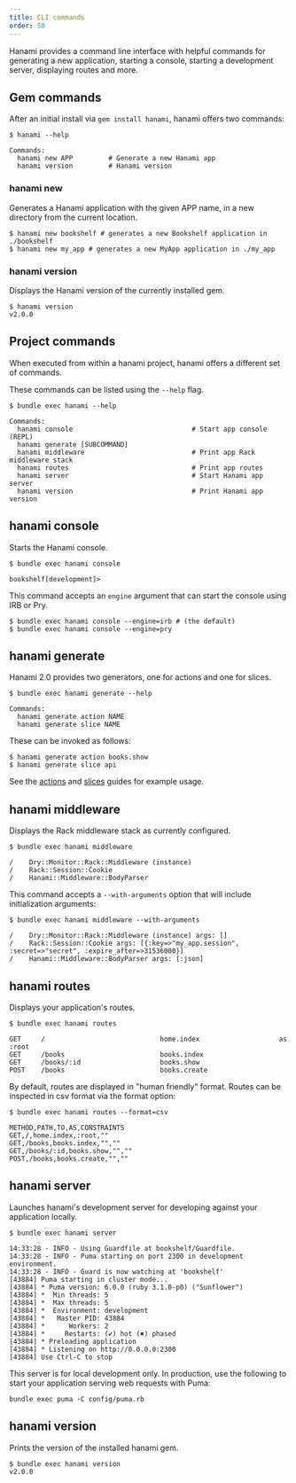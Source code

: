 ```yaml
---
title: CLI commands
order: 50
---
```


Hanami provides a command line interface with helpful commands for generating a new application, starting a console, starting a development server, displaying routes and more.

## Gem commands

After an initial install via `gem install hanami`, hanami offers two commands:

```shell
$ hanami --help

Commands:
  hanami new APP         # Generate a new Hanami app
  hanami version         # Hanami version
```

### hanami new

Generates a Hanami application with the given APP name, in a new directory from the current location.

```shell
$ hanami new bookshelf # generates a new Bookshelf application in ./bookshelf
$ hanami new my_app # generates a new MyApp application in ./my_app
```


### hanami version

Displays the Hanami version of the currently installed gem.

```shell
$ hanami version
v2.0.0
```


## Project commands

When executed from within a hanami project, hanami offers a different set of commands.

These commands can be listed using the `--help` flag.

```shell
$ bundle exec hanami --help

Commands:
  hanami console                              # Start app console (REPL)
  hanami generate [SUBCOMMAND]
  hanami middleware                           # Print app Rack middleware stack
  hanami routes                               # Print app routes
  hanami server                               # Start Hanami app server
  hanami version                              # Print Hanami app version
```

## hanami console

Starts the Hanami console.

```shell
$ bundle exec hanami console

bookshelf[development]>
```

This command accepts an `engine` argument that can start the console using IRB or Pry.

```shell
$ bundle exec hanami console --engine=irb # (the default)
$ bundle exec hanami console --engine=pry
```

## hanami generate

Hanami 2.0 provides two generators, one for actions and one for slices.

```shell
$ bundle exec hanami generate --help

Commands:
  hanami generate action NAME
  hanami generate slice NAME
```

These can be invoked as follows:

```shell
$ hanami generate action books.show
$ hanami generate slice api
```

See the [actions](/v2.0/actions/overview/) and [slices](/v2.0/app/slices/) guides for example usage.

## hanami middleware

Displays the Rack middleware stack as currently configured.

```shell
$ bundle exec hanami middleware

/    Dry::Monitor::Rack::Middleware (instance)
/    Rack::Session::Cookie
/    Hanami::Middleware::BodyParser
```

This command accepts a `--with-arguments` option that will include initialization arguments:

```shell
$ bundle exec hanami middleware --with-arguments

/    Dry::Monitor::Rack::Middleware (instance) args: []
/    Rack::Session::Cookie args: [{:key=>"my_app.session", :secret=>"secret", :expire_after=>31536000}]
/    Hanami::Middleware::BodyParser args: [:json]
```

## hanami routes

Displays your application's routes.

```shell
$ bundle exec hanami routes

GET     /                             home.index                    as :root
GET     /books                        books.index
GET     /books/:id                    books.show
POST    /books                        books.create
```

By default, routes are displayed in "human friendly" format. Routes can be inspected in csv format via the format option:

```shell
$ bundle exec hanami routes --format=csv

METHOD,PATH,TO,AS,CONSTRAINTS
GET,/,home.index,:root,""
GET,/books,books.index,"",""
GET,/books/:id,books.show,"",""
POST,/books,books.create,"",""
```

## hanami server

Launches hanami's development server for developing against your application locally.

```shell
$ bundle exec hanami server

14:33:28 - INFO - Using Guardfile at bookshelf/Guardfile.
14:33:28 - INFO - Puma starting on port 2300 in development environment.
14:33:28 - INFO - Guard is now watching at 'bookshelf'
[43884] Puma starting in cluster mode...
[43884] * Puma version: 6.0.0 (ruby 3.1.0-p0) ("Sunflower")
[43884] *  Min threads: 5
[43884] *  Max threads: 5
[43884] *  Environment: development
[43884] *   Master PID: 43884
[43884] *      Workers: 2
[43884] *     Restarts: (✔) hot (✖) phased
[43884] * Preloading application
[43884] * Listening on http://0.0.0.0:2300
[43884] Use Ctrl-C to stop
```

This server is for local development only. In production, use the following to start your application serving web requests with Puma:

```shell
bundle exec puma -C config/puma.rb
```

## hanami version

Prints the version of the installed hanami gem.

```shell
$ bundle exec hanami version
v2.0.0
```
